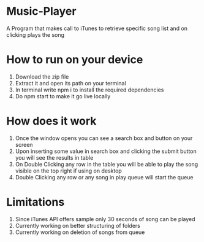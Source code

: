 # Music-Player
A Program that makes call to iTunes to retrieve specific song list and on clicking plays the song

# How to run on your device
1. Download the zip file
2. Extract it and open its path on your terminal
3. In terminal write npm i to install the required dependencies
4. Do npm start to make it go live locally

# How does it work
1. Once the window opens you can see a search box and button on your screen
2. Upon inserting some value in search box and clicking the submit button you will see the results in table
3. On Double Clicking any row in the table you will be able to play the song visible on the top right if using on desktop
4. Double Clicking any row or any song in play queue will start the queue

# Limitations
1. Since iTunes API offers sample only 30 seconds of song can be played 
2. Currently working on better structuring of folders
3. Currently working on deletion of songs from queue

